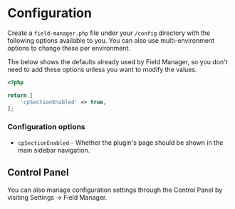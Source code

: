 # Configuration
Create a `field-manager.php` file under your `/config` directory with the following options available to you. You can also use multi-environment options to change these per environment.

The below shows the defaults already used by Field Manager, so you don't need to add these options unless you want to modify the values.

```php
<?php

return [
    'cpSectionEnabled' => true,
];
```

### Configuration options
- `cpSectionEnabled` - Whether the plugin's page should be shown in the main sidebar navigation.

## Control Panel
You can also manage configuration settings through the Control Panel by visiting Settings → Field Manager.
